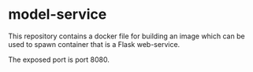 # model-service

This repository contains a docker file for building an image which can be used to spawn container that is a Flask web-service.

The exposed port is port 8080.